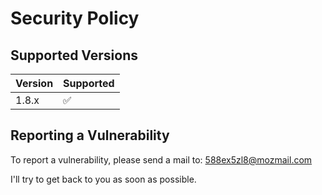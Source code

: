 # Security Policy

## Supported Versions

| Version | Supported          |
| ------- | ------------------ |
| 1.8.x   | :white_check_mark: |

## Reporting a Vulnerability

To report a vulnerability, please send a mail to: 588ex5zl8@mozmail.com

I'll try to get back to you as soon as possible.

